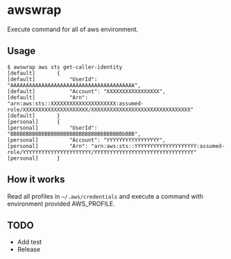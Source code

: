 
# awswrap

Execute command for all of aws environment.

## Usage

```
$ awswrap aws sts get-caller-identity
[default]       {
[default]           "UserId": "AAAAAAAAAAAAAAAAAAAAAAAAAAAAAAAAAAAAAAAA",
[default]           "Account": "XXXXXXXXXXXXXXXXX",
[default]           "Arn": "arn:aws:sts::XXXXXXXXXXXXXXXXXXXXX:assumed-role/XXXXXXXXXXXXXXXXXXXXX/XXXXXXXXXXXXXXXXXXXXXXXXXXXXXXXX"
[default]       }
[personal]      {
[personal]          "UserId": "BBBBBBBBBBBBBBBBBBBBBBBBBBBBBBBBBBBBbBBB",
[personal]          "Account": "YYYYYYYYYYYYYYYYY",
[personal]          "Arn": "arn:aws:sts::YYYYYYYYYYYYYYYYYYYY:assumed-role/YYYYYYYYYYYYYYYYYYYYYY/YYYYYYYYYYYYYYYYYYYYYYYYYYYYYYYY"
[personal]      }
```

## How it works

Read all profiles in `~/.aws/credentials` and execute a command with environment provided AWS_PROFILE.

## TODO

* Add test
* Release